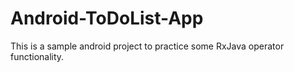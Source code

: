 # Android-ToDoList-App
This is a sample android project to practice some RxJava operator functionality.

